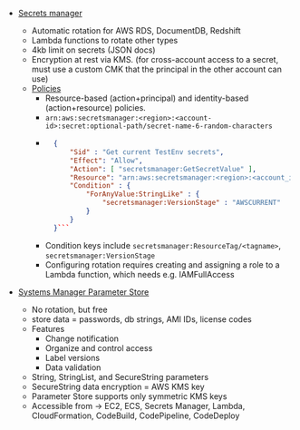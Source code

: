 * [Secrets manager](https://aws.amazon.com/secrets-manager/faqs/)
    + Automatic rotation for AWS RDS, DocumentDB, Redshift
    + Lambda functions to rotate other types
    + 4kb limit on secrets (JSON docs)
    + Encryption at rest via KMS. (for cross-account access to a secret, must use a custom CMK that the principal in the other account can use)
    * [Policies](https://docs.aws.amazon.com/secretsmanager/latest/userguide/auth-and-access.html)
        + Resource-based (action+principal) and identity-based (action+resource) policies.
        + `arn:aws:secretsmanager:<region>:<account-id>:secret:optional-path/secret-name-6-random-characters`
        + ```json
            {
                "Sid" : "Get current TestEnv secrets",  
                "Effect": "Allow",
                "Action": [ "secretsmanager:GetSecretValue" ],
                "Resource": "arn:aws:secretsmanager:<region>:<account_id>:secret:TestEnv/*",
                "Condition" : { 
                    "ForAnyValue:StringLike" : {
                        "secretsmanager:VersionStage" : "AWSCURRENT" 
                    } 
                }
            }```
        + Condition keys include `secretsmanager:ResourceTag/<tagname>`, `secretsmanager:VersionStage`
        + Configuring rotation requires creating and assigning a role to a Lambda function, which needs e.g. IAMFullAccess

* [Systems Manager Parameter Store](https://docs.aws.amazon.com/systems-manager/latest/userguide/systems-manager-parameter-store.html)
    + No rotation, but free
    + store data = passwords, db strings, AMI IDs, license codes
    + Features
        + Change notification
        + Organize and control access
        + Label versions
        + Data validation
    + String, StringList, and SecureString parameters
    + SecureString data encryption = AWS KMS key
    + Parameter Store supports only symmetric KMS keys
    + Accessible from -> EC2, ECS, Secrets Manager, Lambda, CloudFormation, CodeBuild, CodePipeline, CodeDeploy


